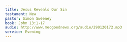 ```yaml
---
title: Jesus Reveals Our Sin
testament: New
pastor: Simon Sweeney
book: John 13:1-17
audio: http://www.mecgoodnews.org/audio/290120172.mp3
service: Evening
---
```

